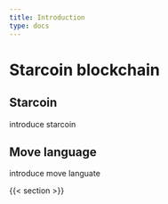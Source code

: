 ```yaml
---
title: Introduction
type: docs
---
```


# Starcoin blockchain

## Starcoin 

introduce starcoin

## Move language

introduce move languate


{{< section >}}